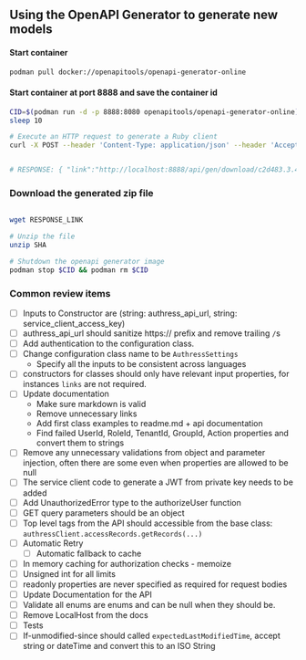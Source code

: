 
## Using the OpenAPI Generator to generate new models

#### Start container
```sh
podman pull docker://openapitools/openapi-generator-online 
```

#### Start container at port 8888 and save the container id
```sh
CID=$(podman run -d -p 8888:8080 openapitools/openapi-generator-online)
sleep 10

# Execute an HTTP request to generate a Ruby client
curl -X POST --header 'Content-Type: application/json' --header 'Accept: application/json' -d '{"openAPIUrl": "https://api.authress.io/", "options": { "useSingleRequestParameter": true, "packageName": "authress", "packageVersion": "99.99.99" } }' 'http://localhost:8888/api/gen/clients/rust'


# RESPONSE: { "link":"http://localhost:8888/api/gen/download/c2d483.3.4672-40e9-91df-b9ffd18d22b8" }
```

### Download the generated zip file
```sh

wget RESPONSE_LINK

# Unzip the file
unzip SHA

# Shutdown the openapi generator image
podman stop $CID && podman rm $CID
```

### Common review items
* [ ] Inputs to Constructor are (string: authress_api_url, string: service_client_access_key)
* [ ] authress_api_url should sanitize https:// prefix and remove trailing `/`s
* [ ] Add authentication to the configuration class.
* [ ] Change configuration class name to be `AuthressSettings`
  * Specify all the inputs to be consistent across languages
* [ ] constructors for classes should only have relevant input properties, for instances `links` are not required.
* [ ] Update documentation
  * Make sure markdown is valid
  * Remove unnecessary links
  * Add first class examples to readme.md + api documentation
  * Find failed UserId, RoleId, TenantId, GroupId, Action properties and convert them to strings
* [ ] Remove any unnecessary validations from object and parameter injection, often there are some even when properties are allowed to be null
* [ ] The service client code to generate a JWT from private key needs to be added
* [ ] Add UnauthorizedError type to the authorizeUser function
* [ ] GET query parameters should be an object
* [ ] Top level tags from the API should accessible from the base class: `authressClient.accessRecords.getRecords(...)`
* [ ] Automatic Retry
  * [ ] Automatic fallback to cache
* [ ] In memory caching for authorization checks - memoize
* [ ] Unsigned int for all limits
* [ ] readonly properties are never specified as required for request bodies
* [ ] Update Documentation for the API
* [ ] Validate all enums are enums and can be null when they should be.
* [ ] Remove LocalHost from the docs
* [ ] Tests
* [ ] If-unmodified-since should called `expectedLastModifiedTime`, accept string or dateTime and convert this to an ISO String